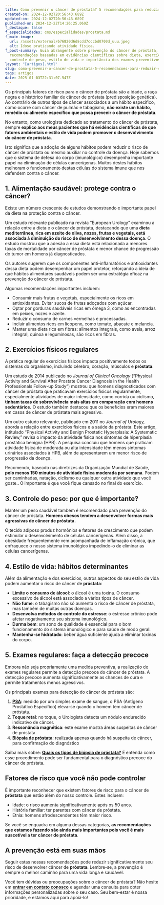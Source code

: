 ```yaml
---
title: Como prevenir o câncer de próstata? 5 recomendações para reduzir seu risco
created-on: 2024-12-02T20:56:43.689Z
updated-on: 2024-12-02T20:56:43.689Z
published-on: 2024-12-22T14:26:25.060Z
f_destaque: false
f_especialidades: cms/especialidades/prostata.md
f_main-image:
  url: /assets/external/676820d6d8cdd7cccbd0700d_uuu.jpeg
  alt: Idoso praticando atividade física.
f_post-summary: Guia abrangente sobre prevenção do câncer de próstata, incluindo
  recomendações baseadas em evidências científicas sobre dieta, exercícios,
  controle de peso, estilo de vida e importância dos exames preventivos.
layout: "[artigos].html"
slug: como-prevenir-o-cancer-de-prostata-5-recomendacoes-para-reduzir-seu-risco
tags: artigos
date: 2025-01-03T22:31:07.547Z
---
```

Os principais fatores de risco para o câncer de próstata são a idade, a raça negra e o histórico familiar de câncer de próstata (predisposição genética). Ao contrário de outros tipos de câncer associados a um hábito específico, como ocorre com câncer de pulmão e tabagismo, **não existe um hábito, remédio ou alimento específico que possa prevenir o câncer de próstata**.

No entanto, como urologista dedicado ao tratamento do câncer de próstata, sempre **explico aos meus pacientes que há evidências científicas de que fatores ambientais e estilo de vida podem promover o desenvolvimento do câncer de próstata**.

Isto significa que a adoção de alguns hábitos podem reduzir o risco de câncer de próstata ou mesmo auxiliar no controle da doença. Hoje sabemos que o sistema de defesa do corpo (imunológico) desempenha importante papel na eliminação de células cancerígenas. Muitos destes hábitos melhoram o funcionamento destas células do sistema imune que nos defendem contra o câncer.

## **1. Alimentação saudável: protege contra o câncer?**

Existe um número crescente de estudos demonstrando o importante papel da dieta na proteção contra o câncer.

Um estudo relevante publicado na revista “European Urology” examinou a relação entre a dieta e o câncer de próstata, destacando que uma **dieta mediterrânea, rica em azeite de oliva, nozes, frutas e vegetais, está associada à diminuição do risco de desenvolvimento dessa doença**. O estudo mostrou que a adesão a essa dieta está relacionada a menores taxas de mortalidade por câncer de próstata e menor chance de progressão do tumor em homens já diagnosticados.

Os autores sugerem que os componentes anti-inflamatórios e antioxidantes dessa dieta podem desempenhar um papel protetor, reforçando a ideia de que hábitos alimentares saudáveis podem ser uma estratégia eficaz na prevenção do câncer de próstata.

Algumas recomendações importantes incluem:

* Consumir mais frutas e vegetais, especialmente os ricos em antioxidantes. Evitar sucos de frutas adoçados com açúcar.
* Optar por gorduras saudáveis ricas em ômega 3, como as encontradas em peixes, nozes e azeite.
* Reduzir o consumo de carnes vermelhas e processadas.
* Incluir alimentos ricos em licopeno, como tomate, abacate e melancia.
* Manter uma dieta rica em fibras: alimentos integrais, como aveia, arroz integral, quinoa e leguminosas, são ricos em fibras.

## **2. Exercícios físicos regulares**

A prática regular de exercícios físicos impacta positivamente todos os sistemas do organismo, incluindo cérebro, coração, músculos e **próstata**.

Um estudo de 2014 publicado no *Journal of Clinical Oncology* (“Physical Activity and Survival After Prostate Cancer Diagnosis in the Health Professionals Follow-up Study”) mostrou que homens diagnosticados com câncer de próstata que praticavam exercícios físicos regularmente, especialmente atividades de maior intensidade, como corrida ou ciclismo, **tinham taxas de sobrevivência mais altas em comparação com homens sedentários.** O estudo também destacou que os benefícios eram maiores em casos de câncer de próstata mais agressivo.

Um outro estudo relevante, publicado em 2011 no *Journal of Urology,* aborda a relação entre exercícios físicos e a saúde da próstata. Este artigo, intitulado “Physical Activity and Benign Prostatic Hyperplasia: A Systematic Review,” revisa o impacto da atividade física nos sintomas de hiperplasia prostática benigna (HPB). A pesquisa concluiu que homens que praticam atividade física de moderada ou alta intensidade têm menos sintomas urinários associados à HPB, além de apresentarem um menor risco de progressão da doença.

Recomendo, baseado nas diretrizes da Organização Mundial de Saúde, **pelo menos 150 minutos de atividade física moderada por semana**. Podem ser caminhadas, natação, ciclismo ou qualquer outra atividade que você goste.. O importante é que você fique cansado no final do exercício.

## **3. Controle do peso: por que é importante?**

Manter um peso saudável também é recomendado para prevenção do câncer de próstata. **Homens obesos tendem a desenvolver formas mais agressivas de câncer de próstata.**

O tecido adiposo produz hormônios e fatores de crescimento que podem estimular o desenvolvimento de células cancerígenas. Além disso, a obesidade frequentemente vem acompanhada de inflamação crônica, que enfraquece o nosso sistema imunológico impedindo-o de eliminar as células cancerígenas.

## **4. Estilo de vida: hábitos determinantes**

Além da alimentação e dos exercícios, outros aspectos do seu estilo de vida podem aumentar o risco de câncer de **próstata**:

* **Limite o consumo de álcool**: o álcool é uma toxina. O consumo excessivo de álcool está associado a vários tipos de câncer.
* **Não fume**: o tabagismo não só aumenta o risco de câncer de próstata, mas também de muitas outras doenças.
* **Desenvolva métodos de controle do estresse**: o estresse crônico pode afetar negativamente seu sistema imunológico.
* **Durma bem**: um sono de qualidade é essencial para o bom funcionamento do sistema imunológico e para saúde de modo geral.
* **Mantenha-se hidratado**: beber água suficiente ajuda a eliminar toxinas do corpo.

## **5. Exames regulares: faça a detecção precoce**



Embora não seja propriamente uma medida preventiva, a realização de exames regulares permite a detecção precoce do câncer de próstata. A detecção precoce aumenta significativamente as chances de cura e permite tratamentos menos agressivos.

Os principais exames para detecção do câncer de próstata são:

1. **[PSA](https://uroconsult.com.br/artigos/o-exame-de-psa/)**: medido por um simples exame de sangue, o PSA (Antígeno Prostático Específico) eleva-se quando o homem tem câncer de próstata.
2. **Toque retal**: no toque, o Urologista detecta um nódulo endurecido indicativo de câncer.
3. **Ressonância magnética**: este exame mostra áreas suspeitas de câncer de próstata.
4. **[Biópsia de próstata](https://uroconsult.com.br/artigos/biopsia-de-prostata-transperineal-em-manaus/)**: realizada apenas quando há suspeita de câncer, para confirmação do diagnóstico

Saiba mais sobre: **[Quais os tipos de biópsia de próstata?](https://uroconsult.com.br/artigos/quais-sao-os-tipos-de-biopsia-de-prostata/)** E entenda como esse procedimento pode ser fundamental para o diagnóstico precoce do câncer de próstata.

## **Fatores de risco que você não pode controlar**

É importante reconhecer que existem fatores de risco para o câncer de **próstata** que estão além do nosso controle. Estes incluem:

* Idade: o risco aumenta significativamente após os 50 anos.
* História familiar: ter parentes com câncer de próstata.
* Etnia: homens afrodescendentes têm maior risco.

Se você se enquadra em alguma dessas categorias, **as recomendações que estamos fazendo são ainda mais importantes pois você é mais suscetível a ter câncer de próstata.**

## **A prevenção está em suas mãos**

Seguir estas nossas recomendações pode reduzir significativamente seu risco de desenvolver câncer de **próstata**. Lembre-se, a prevenção é sempre o melhor caminho para uma vida longa e saudável.

Você tem dúvidas ou preocupações sobre o câncer de próstata? Não hesite em **[entrar em contato conosco](https://web.whatsapp.com/send/?phone=5592981270310)** e agendar uma consulta para obter informações personalizadas sobre o seu caso. Seu bem-estar é nossa prioridade, e estamos aqui para apoiá-lo!